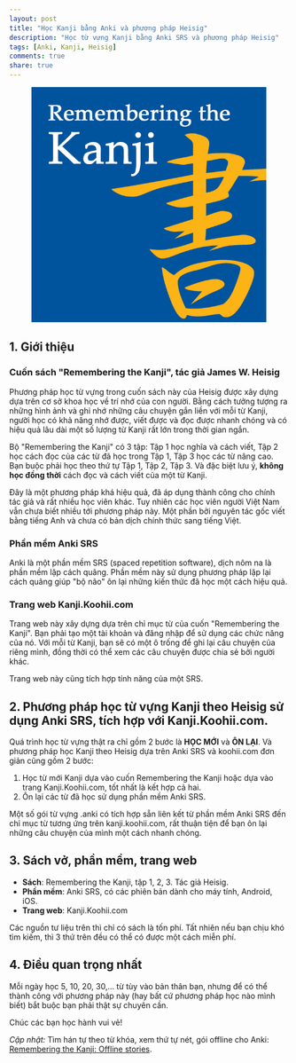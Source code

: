 ```yaml
---
layout: post
title: "Học Kanji bằng Anki và phương pháp Heisig"
description: "Học từ vựng Kanji bằng Anki SRS và phương pháp Heisig"
tags: [Anki, Kanji, Heisig]
comments: true
share: true
---
```


<figure><img src="../images/rtk.png"/></figure>

## 1. Giới thiệu

### Cuốn sách "Remembering the Kanji", tác giả James W. Heisig

Phương pháp học từ vựng trong cuốn sách này của Heisig được xây dựng dựa trên cơ sở khoa học về trí nhớ của con người. Bằng cách tưởng tượng ra những hình ảnh và ghi nhớ những câu chuyện gắn liền với mỗi từ Kanji, người học có khả năng nhớ được, viết được và đọc được nhanh chóng và có hiệu quả lâu dài một số lượng từ Kanji rất lớn trong thời gian ngắn.

Bộ "Remembering the Kanji" có 3 tập: Tập 1 học nghĩa và cách viết, Tập 2 học cách đọc của các từ đã học trong Tập 1, Tập 3 học các từ nâng cao. Bạn buộc phải học theo thứ tự Tập 1, Tập 2, Tập 3. Và đặc biệt lưu ý, <b>không học đồng thời</b> cách đọc và cách viết của một từ Kanji.

Đây là một phương pháp khá hiệu quả, đã áp dụng thành công cho chính tác giả và rất nhiều học viên khác. Tuy nhiên các học viên người Việt Nam vẫn chưa biết nhiều tới phương pháp này. Một phần bởi nguyên tác gốc viết bằng tiếng Anh và chưa có bản dịch chính thức sang tiếng Việt.


### Phần mềm Anki SRS

Anki là một phần mềm SRS (spaced repetition software), dịch nôm na là phần mềm lặp cách quãng. Phần mềm này sử dụng phương pháp lặp lại cách quãng giúp "bộ não" ôn lại những kiến thức đã học một cách hiệu quả.

### Trang web Kanji.Koohii.com

Trang web này xây dựng dựa trên chỉ mục từ của cuốn "Remembering the Kanji". Bạn phải tạo một tài khoản và đăng nhập để sử dụng các chức năng của nó. Với mỗi từ Kanji, bạn sẽ có một ô trống để ghi lại câu chuyện của riêng mình, đồng thời có thể xem các câu chuyện được chia sẻ bởi người khác.

Trang web này cũng tích hợp tính năng của một SRS.


## 2. Phương pháp học từ vựng Kanji theo Heisig sử dụng Anki SRS, tích hợp với Kanji.Koohii.com.

Quá trình học từ vựng thật ra chỉ gồm 2 bước là **HỌC MỚI** và **ÔN LẠI**. Và phương pháp học Kanji theo Heisig dựa trên Anki SRS và koohii.com đơn giản cũng gồm 2 bước:

1. Học từ mới Kanji dựa vào cuốn Remembering the Kanji hoặc dựa vào trang Kanji.Koohii.com, tốt nhất là kết hợp cả hai.
2. Ôn lại các từ đã học sử dụng phần mềm Anki SRS.

Một số gói từ vựng .anki có tích hợp sẵn liên kết từ phần mềm Anki SRS đến chỉ mục từ tương ứng trên kanji.koohii.com, rất thuận tiện để bạn ôn lại những câu chuyện của mình một cách nhanh chóng.

## 3. Sách vở, phần mềm, trang web

* **Sách**: Remembering the Kanji, tập 1, 2, 3. Tác giả Heisig.
* **Phần mềm**: Anki SRS, có các phiên bản dành cho máy tính, Android, iOS.
* **Trang web**: Kanji.Koohii.com

Các nguồn tư liệu trên thì chỉ có sách là tốn phí. Tất nhiên nếu bạn chịu khó tìm kiếm, thì 3 thứ trên đều có thể có được một cách miễn phí.


## 4. Điều quan trọng nhất

Mỗi ngày học 5, 10, 20, 30,... từ tùy vào bản thân bạn, nhưng để có thể thành công với phương pháp này (hay bất cứ phương pháp học nào mình biết) bắt buộc bạn phải thật sự chuyên cần.

Chúc các bạn học hành vui vẻ!


*Cập nhật:* Tìm hán tự theo từ khóa, xem thứ tự nét, gói offline cho Anki: [Remembering the Kanji: Offline stories](../remembering-the-kanji-offline-stories).
